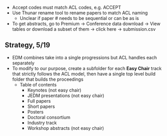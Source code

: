 - Accept codes must match ACL codes, e.g. ACCEPT
- Use Thunar rename tool to rename papers to match ACL naming
    - Unclear if paper # needs to be sequential or can be as is
- To get abstracts, go to Premium -> Conference data download -> View tables or download a subset of them -> click here -> submission.csv

## Strategy, 5/19

- EDM combines take into a single progressions but ACL handles each separately
- To modify to our purpose, create a subfolder for each **Easy Chair** track that strictly follows the ACL model, then have a single top level build folder that builds the proceedings
  - Table of contents
    - Keynotes (not easy chair)
    - JEDM presentations  (not easy chair)
    - Full papers
    - Short papers
    - Posters
    - Doctoral consortium
    - Industry track
    - Workshop abstracts (not easy chair)